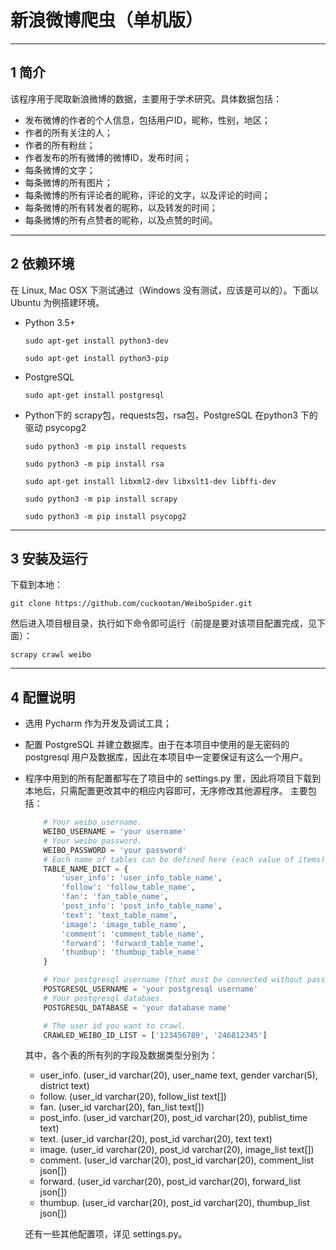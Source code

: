 # 新浪微博爬虫（单机版）

---

## 1 简介

该程序用于爬取新浪微博的数据，主要用于学术研究。具体数据包括：

-   发布微博的作者的个人信息，包括用户ID，昵称，性别，地区；
-   作者的所有关注的人；
-   作者的所有粉丝；
-   作者发布的所有微博的微博ID，发布时间；
-   每条微博的文字；
-   每条微博的所有图片；
-   每条微博的所有评论者的昵称，评论的文字，以及评论的时间；
-   每条微博的所有转发者的昵称，以及转发的时间；
-   每条微博的所有点赞者的昵称，以及点赞的时间。

---

## 2 依赖环境

在 Linux, Mac OSX 下测试通过（Windows 没有测试，应该是可以的）。下面以 Ubuntu 为例搭建环境。

-   Python 3.5+

    `sudo apt-get install python3-dev`

    `sudo apt-get install python3-pip`
-   PostgreSQL

    `sudo apt-get install postgresql`
-   Python下的 scrapy包，requests包，rsa包，PostgreSQL 在python3 下的驱动 psycopg2

    `sudo python3 -m pip install requests`

    `sudo python3 -m pip install rsa`

    `sudo apt-get install libxml2-dev libxslt1-dev libffi-dev`

    `sudo python3 -m pip install scrapy`

    `sudo python3 -m pip install psycopg2`

---

## 3 安装及运行

下载到本地：

`git clone https://github.com/cuckootan/WeiboSpider.git`

然后进入项目根目录，执行如下命令即可运行（前提是要对该项目配置完成，见下面）：

`scrapy crawl weibo`

---

## 4 配置说明

-   选用 Pycharm 作为开发及调试工具；
-   配置 PostgreSQL 并建立数据库。由于在本项目中使用的是无密码的 postgresql 用户及数据库，因此在本项目中一定要保证有这么一个用户。
-   程序中用到的所有配置都写在了项目中的 settings.py 里，因此将项目下载到本地后，只需配置更改其中的相应内容即可，无序修改其他源程序。
    主要包括：

    ```python
        # Your weibo username.
        WEIBO_USERNAME = 'your username'
        # Your weibo password.
        WEIBO_PASSWORD = 'your password'
        # Each name of tables can be defined here (each value of items).
        TABLE_NAME_DICT = {
            'user_info': 'user_info_table_name',
            'follow': 'follow_table_name',
            'fan': 'fan_table_name',
            'post_info': 'post_info_table_name',
            'text': 'text_table_name',
            'image': 'image_table_name',
            'comment': 'comment_table_name',
            'forward': 'forward_table_name',
            'thumbup': 'thumbup_table_name'
        }

        # Your postgresql username (that must be connected without password).
        POSTGRESQL_USERNAME = 'your postgresql username'
        # Your postgresql databaes.
        POSTGRESQL_DATABASE = 'your database name'

        # The user id you want to crawl.
        CRAWLED_WEIBO_ID_LIST = ['123456789', '246812345']
    ```
    其中，各个表的所有列的字段及数据类型分别为：
    
    -   user_info. (user_id varchar(20), user_name text, gender varchar(5), district text)
    -   follow. (user_id varchar(20), follow_list text[])
    -   fan. (user_id varchar(20), fan_list text[])
    -   post_info. (user_id varchar(20), post_id varchar(20), publist_time text)
    -   text. (user_id varchar(20), post_id varchar(20), text text)
    -   image. (user_id varchar(20), post_id varchar(20), image_list text[])
    -   comment. (user_id varchar(20), post_id varchar(20), comment_list json[])
    -   forward. (user_id varchar(20), post_id varchar(20), forward_list json[])
    -   thumbup. (user_id varchar(20), post_id varchar(20), thumbup_list json[])

    还有一些其他配置项，详见 settings.py。
